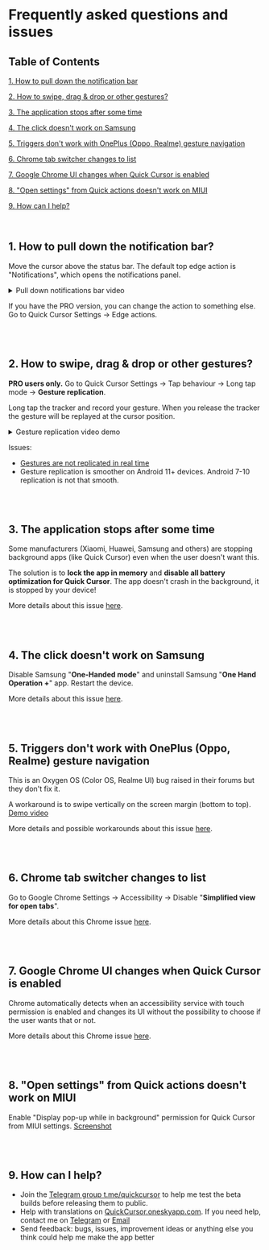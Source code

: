 # Frequently asked questions and issues

## Table of Contents

<a href="#1-how-to-pull-down-the-notification-bar">1. How to pull down the notification bar</a>

<a href="#2-how-to-swipe-drag--drop-or-other-gestures">2. How to swipe, drag & drop or other gestures?</a>

<a href="#3-the-application-stops-after-some-time">3. The application stops after some time</a>

<a href="#4-the-click-doesnt-work-on-samsung">4. The click doesn't work on Samsung</a>

<a href="#5-triggers-dont-work-with-oneplus-oppo-realme-gesture-navigation">5. Triggers don't work with OnePlus (Oppo, Realme) gesture navigation</a>

<a href="#6-chrome-tab-switcher-changes-to-list">6. Chrome tab switcher changes to list</a>

<a href="#7-google-chrome-ui-changes-when-quick-cursor-is-enabled">7. Google Chrome UI changes when Quick Cursor is enabled</a>

<a href="#8-open-settings-from-quick-actions-doesnt-work-on-miui">8. "Open settings" from Quick actions doesn't work on MIUI</a>

<a href="#9-how-can-i-help">9. How can I help?</a>

<br />

## 1. How to pull down the notification bar?

Move the cursor above the status bar. The default top edge action is "Notifications", which opens the notifications panel.

<details>
  <summary>Pull down notifications bar video</summary>

[Demo video](https://user-images.githubusercontent.com/3103859/210019050-d90388be-192e-4656-abdd-5064aa7fb159.mp4)
</details>

If you have the PRO version, you can change the action to something else. Go to Quick Cursor Settings -> Edge actions.

<br/><br/>

## 2. How to swipe, drag & drop or other gestures?

**PRO users only.** Go to Quick Cursor Settings -> Tap behaviour -> Long tap mode -> **Gesture replication**.

Long tap the tracker and record your gesture. When you release the tracker the gesture will be replayed at the cursor position. 

<details>
  <summary>Gesture replication video demo</summary>
  
[Gesture replication video demo](https://user-images.githubusercontent.com/3103859/210020310-3dd2266a-e1a3-495f-ac59-604ba420a119.mp4)
</details>

Issues:
- [Gestures are not replicated in real time](https://github.com/micku7zu/QuickCursor/issues/4)
- Gesture replication is smoother on Android 11+ devices. Android 7-10 replication is not that smooth. 

<br/><br/>

## 3. The application stops after some time

Some manufacturers (Xiaomi, Huawei, Samsung and others) are stopping background apps (like Quick Cursor) even when the user doesn't want this.

The solution is to **lock the app in memory** and **disable all battery optimization for Quick Cursor**. The app doesn't crash in the background, it is stopped by your device!

More details about this issue [here](https://github.com/micku7zu/QuickCursor/issues/5).

<br/><br/>

## 4. The click doesn't work on Samsung

Disable Samsung "**One-Handed mode**" and uninstall Samsung "**One Hand Operation +**" app. Restart the device.

More details about this issue [here](https://github.com/micku7zu/QuickCursor/issues/6).

<br/><br/>

## 5. Triggers don't work with OnePlus (Oppo, Realme) gesture navigation

This is an Oxygen OS (Color OS, Realme UI) bug raised in their forums but they don't fix it.

A workaround is to swipe vertically on the screen margin (bottom to top). [Demo video](https://user-images.githubusercontent.com/3103859/210069142-98d8f4c5-7521-4850-b438-9037460e1ccd.mp4)

More details and possible workarounds about this issue [here](https://github.com/micku7zu/QuickCursor/issues/7).

<br/><br/>

## 6. Chrome tab switcher changes to list
Go to Google Chrome Settings -> Accessibility -> Disable "**Simplified view for open tabs**". 

More details about this Chrome issue [here](https://github.com/micku7zu/QuickCursor/issues/2).

<br/><br/>

## 7. Google Chrome UI changes when Quick Cursor is enabled

Chrome automatically detects when an accessibility service with touch permission is enabled and changes its UI without the possibility to choose if the user wants that or not.

More details about this Chrome issue [here](https://github.com/micku7zu/QuickCursor/issues/3).

<br/><br/>

## 8. "Open settings" from Quick actions doesn't work on MIUI

Enable "Display pop-up while in background" permission for Quick Cursor from MIUI settings. [Screenshot](https://user-images.githubusercontent.com/3103859/210067987-5951f2e6-9d34-4a57-b03d-4a5544560a8e.png)

<br/><br/>

## 9. How can I help?

- Join the [Telegram group t.me/quickcursor](https://t.me/quickcursor) to help me test the beta builds before releasing them to public.
- Help with translations on [QuickCursor.oneskyapp.com](https://quickcursor.oneskyapp.com/collaboration/project?id=182364). If you need help, contact me on [Telegram](https://t.me/quickcursor) or [Email](mailto:quickcursor@protonmail.com)
- Send feedback: bugs, issues, improvement ideas or anything else you think could help me make the app better
